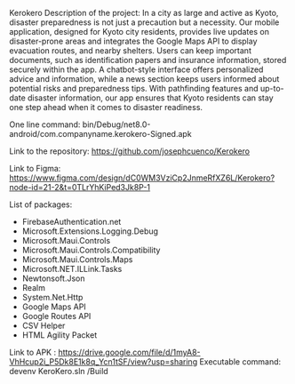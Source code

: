    K e r o k e r o 
 
 Description of the project: In a city as large and active as Kyoto, disaster preparedness is not just a precaution but a necessity. Our mobile application, designed for Kyoto city residents, provides live updates on disaster-prone areas and integrates the Google Maps API to display evacuation routes, and nearby shelters. Users can keep important documents, such as identification papers and insurance information, stored securely within the app. A chatbot-style interface offers personalized advice and information, while a news section keeps users informed about potential risks and preparedness tips. With pathfinding features and up-to-date disaster information, our app ensures that Kyoto residents can stay one step ahead when it comes to disaster readiness.


One line command: bin/Debug/net8.0-android/com.companyname.kerokero-Signed.apk

Link to the repository: https://github.com/josephcuenco/Kerokero

Link to Figma: https://www.figma.com/design/dC0WM3VziCp2JnmeRfXZ6L/Kerokero?node-id=21-2&t=0TLrYhKiPed3Jk8P-1

List of packages: 
- FirebaseAuthentication.net
- Microsoft.Extensions.Logging.Debug
- Microsoft.Maui.Controls
- Microsoft.Maui.Controls.Compatibility
- Microsoft.Maui.Controls.Maps
- Microsoft.NET.ILLink.Tasks
- Newtonsoft.Json
- Realm
- System.Net.Http
- Google Maps API
- Google Routes API
- CSV Helper
- HTML Agility Packet

Link to APK : https://drive.google.com/file/d/1myA8-VhHcup2i_P5Dk8E1k8q_Ycn1tSF/view?usp=sharing
Executable command: devenv KeroKero.sln /Build
